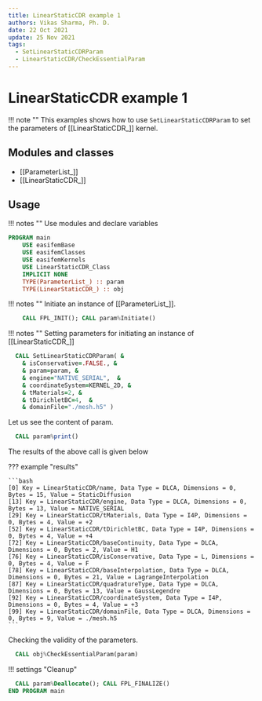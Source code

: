 ```yaml
---
title: LinearStaticCDR example 1
authors: Vikas Sharma, Ph. D.
date: 22 Oct 2021
update: 25 Nov 2021
tags:
  - SetLinearStaticCDRParam
  - LinearStaticCDR/CheckEssentialParam
---
```


# LinearStaticCDR example 1

!!! note ""
	This examples shows how to use `SetLinearStaticCDRParam` to set the parameters of [[LinearStaticCDR_]] kernel.

## Modules and classes

- [[ParameterList_]]
- [[LinearStaticCDR_]]

## Usage

!!! notes ""
    Use modules and declare variables

``` fortran
PROGRAM main
    USE easifemBase
    USE easifemClasses
    USE easifemKernels
    USE LinearStaticCDR_Class
    IMPLICIT NONE
    TYPE(ParameterList_) :: param
    TYPE(LinearStaticCDR_) :: obj
```

!!! notes ""
    Initiate an instance of [[ParameterList_]].

```fortran
    CALL FPL_INIT(); CALL param%Initiate()
```

!!! notes ""
    Setting parameters for initiating an instance of [[LinearStaticCDR_]]

```fortran
  CALL SetLinearStaticCDRParam( &
    & isConservative=.FALSE., &
    & param=param, &
    & engine="NATIVE_SERIAL",  &
    & coordinateSystem=KERNEL_2D, &
    & tMaterials=2, &
    & tDirichletBC=4,  &
    & domainFile="./mesh.h5" )
```

Let us see the content of param.

```fortran
  CALL param%print()
```

The results of the above call is given below

??? example "results"

    ```bash
    [0] Key = LinearStaticCDR/name, Data Type = DLCA, Dimensions = 0, Bytes = 15, Value = StaticDiffusion
    [13] Key = LinearStaticCDR/engine, Data Type = DLCA, Dimensions = 0, Bytes = 13, Value = NATIVE_SERIAL
    [29] Key = LinearStaticCDR/tMaterials, Data Type = I4P, Dimensions = 0, Bytes = 4, Value = +2
    [52] Key = LinearStaticCDR/tDirichletBC, Data Type = I4P, Dimensions = 0, Bytes = 4, Value = +4
    [72] Key = LinearStaticCDR/baseContinuity, Data Type = DLCA, Dimensions = 0, Bytes = 2, Value = H1
    [76] Key = LinearStaticCDR/isConservative, Data Type = L, Dimensions = 0, Bytes = 4, Value = F
    [78] Key = LinearStaticCDR/baseInterpolation, Data Type = DLCA, Dimensions = 0, Bytes = 21, Value = LagrangeInterpolation
    [87] Key = LinearStaticCDR/quadratureType, Data Type = DLCA, Dimensions = 0, Bytes = 13, Value = GaussLegendre
    [92] Key = LinearStaticCDR/coordinateSystem, Data Type = I4P, Dimensions = 0, Bytes = 4, Value = +3
    [99] Key = LinearStaticCDR/domainFile, Data Type = DLCA, Dimensions = 0, Bytes = 9, Value = ./mesh.h5
    ```

Checking the validity of the parameters.

```fortran
  CALL obj%CheckEssentialParam(param)
```

!!! settings "Cleanup"

```fortran
  CALL param%Deallocate(); CALL FPL_FINALIZE()
END PROGRAM main
```
